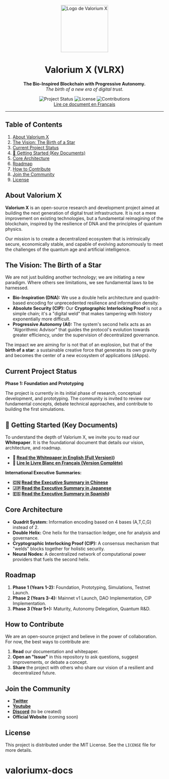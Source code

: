 <p align="center">
  <img src="assets/vlrx-logo.png" alt="Logo de Valorium X" width="150"/>
</p>

<h1 align="center">Valorium X (VLRX)</h1>

<p align="center">
  <strong>The Bio-Inspired Blockchain with Progressive Autonomy.</strong>
  <br />
  <em>The birth of a new era of digital trust.</em>
</p>

<p align="center">
  <img src="https://img.shields.io/badge/Status-In%20Development-blue" alt="Project Status">
  <img src="https://img.shields.io/badge/License-MIT-green" alt="License">
  <img src="https://img.shields.io/badge/Contributions-Welcome-brightgreen" alt="Contributions">
  <br>
   <a href="https://github.com/SylverbladeX/ValoriumX/main/readme_fr.md">Lire ce document en Français</a>
</p>

---

## Table of Contents

1.  [About Valorium X](#about-valorium-x)
2.  [The Vision: The Birth of a Star](#the-vision-the-birth-of-a-star)
3.  [Current Project Status](#current-project-status)
4.  [🚀 Getting Started (Key Documents)](#-getting-started-key-documents)
5.  [Core Architecture](#core-architecture)
6.  [Roadmap](#roadmap)
7.  [How to Contribute](#how-to-contribute)
8.  [Join the Community](#join-the-community)
9.  [License](#license)

## About Valorium X

**Valorium X** is an open-source research and development project aimed at building the next generation of digital trust infrastructure. It is not a mere improvement on existing technologies, but a fundamental reimagining of the blockchain, inspired by the resilience of DNA and the principles of quantum physics.

Our mission is to create a decentralized ecosystem that is intrinsically secure, economically stable, and capable of evolving autonomously to meet the challenges of the quantum age and artificial intelligence.

## The Vision: The Birth of a Star

We are not just building another technology; we are initiating a new paradigm. Where others see limitations, we see fundamental laws to be harnessed.

* **Bio-Inspiration (DNA):** We use a double helix architecture and quadrit-based encoding for unprecedented resilience and information density.
* **Absolute Security (CIP):** Our **Cryptographic Interlocking Proof** is not a simple chain; it's a "digital weld" that makes tampering with history exponentially more difficult.
* **Progressive Autonomy (AI):** The system's second helix acts as an "Algorithmic Advisor" that guides the protocol's evolution towards greater efficiency, under the supervision of decentralized governance.

The impact we are aiming for is not that of an explosion, but that of the **birth of a star**: a sustainable creative force that generates its own gravity and becomes the center of a new ecosystem of applications (dApps).

## Current Project Status

**Phase 1: Foundation and Prototyping**

The project is currently in its initial phase of research, conceptual development, and prototyping. The community is invited to review our fundamental concepts, debate technical approaches, and contribute to building the first simulations.

## 🚀 Getting Started (Key Documents)

To understand the depth of Valorium X, we invite you to read our **Whitepaper**. It is the foundational document that details our vision, architecture, and roadmap.

* **📖 [Read the Whitepaper in English (Full Version)](whitepapers/whitepaper.md))**
* **📖 [Lire le Livre Blanc en Français (Version Complète)](whitepapers/whitepaper_fr.md )**

**International Executive Summaries:**

* **🇨🇳 [Read the Executive Summary in Chinese](whitepapers/whitepaper-ch.md )**
* **🇯🇵 [Read the Executive Summary in Japanese](whitepapers/whitepaper-ja.md)**
* **🇪🇸 [Read the Executive Summary in Spanish](whitepapers/whitepaper_es.md))**

## Core Architecture

* **Quadrit System:** Information encoding based on 4 bases (A,T,C,G) instead of 2.
* **Double Helix:** One helix for the transaction ledger, one for analysis and governance.
* **Cryptographic Interlocking Proof (CIP):** A consensus mechanism that "welds" blocks together for holistic security.
* **Neural Nodes:** A decentralized network of computational power providers that fuels the second helix.

## Roadmap

1.  **Phase 1 (Years 1-2):** Foundation, Prototyping, Simulations, Testnet Launch.
2.  **Phase 2 (Years 3-4):** Mainnet v1 Launch, DAO Implementation, CIP Implementation.
3.  **Phase 3 (Year 5+):** Maturity, Autonomy Delegation, Quantum R&D.

## How to Contribute

We are an open-source project and believe in the power of collaboration. For now, the best ways to contribute are:

1.  **Read** our documentation and whitepaper.
2.  **Open an "Issue"** in this repository to ask questions, suggest improvements, or debate a concept.
3.  **Share** the project with others who share our vision of a resilient and decentralized future.

## Join the Community

* **[Twitter](https://twitter.com/ValoriumX)**
* **[Youtube](https://www.youtube.com/@valoriumx)**
* **[Discord](link_to_your_discord)** (to be created)
* **Official Website** (coming soon)

## License

This project is distributed under the MIT License. See the `LICENSE` file for more details.
# valoriumx-docs
